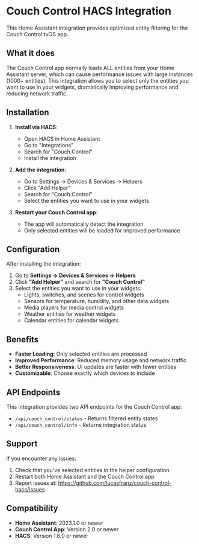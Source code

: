 # Couch Control HACS Integration

This Home Assistant integration provides optimized entity filtering for the Couch Control tvOS app.

## What it does

The Couch Control app normally loads ALL entities from your Home Assistant server, which can cause performance issues with large instances (1000+ entities). This integration allows you to select only the entities you want to use in your widgets, dramatically improving performance and reducing network traffic.

## Installation

1. **Install via HACS**:
   - Open HACS in Home Assistant
   - Go to "Integrations"
   - Search for "Couch Control"
   - Install the integration

2. **Add the integration**:
   - Go to Settings → Devices & Services → Helpers
   - Click "Add Helper"
   - Search for "Couch Control"
   - Select the entities you want to use in your widgets

3. **Restart your Couch Control app**:
   - The app will automatically detect the integration
   - Only selected entities will be loaded for improved performance

## Configuration

After installing the integration:

1. Go to **Settings → Devices & Services → Helpers**
2. Click **"Add Helper"** and search for **"Couch Control"**
3. Select the entities you want to use in your widgets:
   - Lights, switches, and scenes for control widgets
   - Sensors for temperature, humidity, and other data widgets
   - Media players for media control widgets
   - Weather entities for weather widgets
   - Calendar entities for calendar widgets

## Benefits

- **Faster Loading**: Only selected entities are processed
- **Improved Performance**: Reduced memory usage and network traffic
- **Better Responsiveness**: UI updates are faster with fewer entities
- **Customizable**: Choose exactly which devices to include

## API Endpoints

This integration provides two API endpoints for the Couch Control app:

- `/api/couch_control/states` - Returns filtered entity states
- `/api/couch_control/info` - Returns integration status

## Support

If you encounter any issues:

1. Check that you've selected entities in the helper configuration
2. Restart both Home Assistant and the Couch Control app
3. Report issues at: https://github.com/lucasfranz/couch-control-hacs/issues

## Compatibility

- **Home Assistant**: 2023.1.0 or newer
- **Couch Control App**: Version 2.0 or newer
- **HACS**: Version 1.6.0 or newer